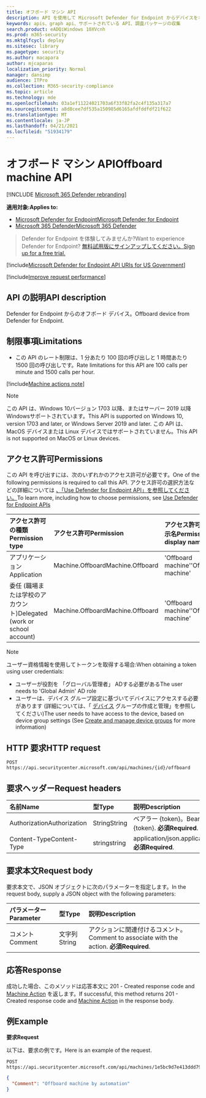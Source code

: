 ```yaml
---
title: オフボード マシン API
description: API を使用して Microsoft Defender for Endpoint からデバイスをオフボードする方法について説明します。
keywords: apis、graph api、サポートされている API、調査パッケージの収集
search.product: eADQiWindows 10XVcnh
ms.prod: m365-security
ms.mktglfcycl: deploy
ms.sitesec: library
ms.pagetype: security
ms.author: macapara
author: mjcaparas
localization_priority: Normal
manager: dansimp
audience: ITPro
ms.collection: M365-security-compliance
ms.topic: article
ms.technology: mde
ms.openlocfilehash: 03a1ef11224021703a6f33f82fa2c4f135a317a7
ms.sourcegitcommit: a8d8cee7df535a150985d6165afdfddfdf21f622
ms.translationtype: MT
ms.contentlocale: ja-JP
ms.lasthandoff: 04/21/2021
ms.locfileid: "51934179"
---
```

# <a name="offboard-machine-api"></a><span data-ttu-id="544b0-104">オフボード マシン API</span><span class="sxs-lookup"><span data-stu-id="544b0-104">Offboard machine API</span></span>

[!INCLUDE [Microsoft 365 Defender rebranding](../../includes/microsoft-defender.md)]

<span data-ttu-id="544b0-105">**適用対象:**</span><span class="sxs-lookup"><span data-stu-id="544b0-105">**Applies to:**</span></span>
- [<span data-ttu-id="544b0-106">Microsoft Defender for Endpoint</span><span class="sxs-lookup"><span data-stu-id="544b0-106">Microsoft Defender for Endpoint</span></span>](https://go.microsoft.com/fwlink/p/?linkid=2154037)
- [<span data-ttu-id="544b0-107">Microsoft 365 Defender</span><span class="sxs-lookup"><span data-stu-id="544b0-107">Microsoft 365 Defender</span></span>](https://go.microsoft.com/fwlink/?linkid=2118804)

> <span data-ttu-id="544b0-108">Defender for Endpoint を体験してみませんか?</span><span class="sxs-lookup"><span data-stu-id="544b0-108">Want to experience Defender for Endpoint?</span></span> [<span data-ttu-id="544b0-109">無料試用版にサインアップしてください。</span><span class="sxs-lookup"><span data-stu-id="544b0-109">Sign up for a free trial.</span></span>](https://www.microsoft.com/microsoft-365/windows/microsoft-defender-atp?ocid=docs-wdatp-exposedapis-abovefoldlink) 



[!include[Microsoft Defender for Endpoint API URIs for US Government](../../includes/microsoft-defender-api-usgov.md)]

[!include[Improve request performance](../../includes/improve-request-performance.md)]


## <a name="api-description"></a><span data-ttu-id="544b0-110">API の説明</span><span class="sxs-lookup"><span data-stu-id="544b0-110">API description</span></span>
<span data-ttu-id="544b0-111">Defender for Endpoint からのオフボード デバイス。</span><span class="sxs-lookup"><span data-stu-id="544b0-111">Offboard device from Defender for Endpoint.</span></span>


## <a name="limitations"></a><span data-ttu-id="544b0-112">制限事項</span><span class="sxs-lookup"><span data-stu-id="544b0-112">Limitations</span></span>
 - <span data-ttu-id="544b0-113">この API のレート制限は、1 分あたり 100 回の呼び出しと 1 時間あたり 1500 回の呼び出しです。</span><span class="sxs-lookup"><span data-stu-id="544b0-113">Rate limitations for this API are 100 calls per minute and 1500 calls per hour.</span></span>


[!include[Machine actions note](../../includes/machineactionsnote.md)]

>[!Note]
> <span data-ttu-id="544b0-114">この API は、Windows 10バージョン 1703 以降、またはサーバー 2019 以降Windowsサポートされています。</span><span class="sxs-lookup"><span data-stu-id="544b0-114">This API is supported on Windows 10, version 1703 and later, or Windows Server 2019 and later.</span></span> <span data-ttu-id="544b0-115">この API は、MacOS デバイスまたは Linux デバイスではサポートされていません。</span><span class="sxs-lookup"><span data-stu-id="544b0-115">This API is not supported on MacOS or Linux devices.</span></span>

## <a name="permissions"></a><span data-ttu-id="544b0-116">アクセス許可</span><span class="sxs-lookup"><span data-stu-id="544b0-116">Permissions</span></span>
<span data-ttu-id="544b0-117">この API を呼び出すには、次のいずれかのアクセス許可が必要です。</span><span class="sxs-lookup"><span data-stu-id="544b0-117">One of the following permissions is required to call this API.</span></span> <span data-ttu-id="544b0-118">アクセス許可の選択方法などの詳細については [、「Use Defender for Endpoint API」を参照してください。](apis-intro.md)</span><span class="sxs-lookup"><span data-stu-id="544b0-118">To learn more, including how to choose permissions, see [Use Defender for Endpoint APIs](apis-intro.md)</span></span>

<span data-ttu-id="544b0-119">アクセス許可の種類</span><span class="sxs-lookup"><span data-stu-id="544b0-119">Permission type</span></span> |   <span data-ttu-id="544b0-120">アクセス許可</span><span class="sxs-lookup"><span data-stu-id="544b0-120">Permission</span></span>  |   <span data-ttu-id="544b0-121">アクセス許可の表示名</span><span class="sxs-lookup"><span data-stu-id="544b0-121">Permission display name</span></span>
:---|:---|:---
<span data-ttu-id="544b0-122">アプリケーション</span><span class="sxs-lookup"><span data-stu-id="544b0-122">Application</span></span> |   <span data-ttu-id="544b0-123">Machine.Offboard</span><span class="sxs-lookup"><span data-stu-id="544b0-123">Machine.Offboard</span></span> |  <span data-ttu-id="544b0-124">'Offboard machine'</span><span class="sxs-lookup"><span data-stu-id="544b0-124">'Offboard machine'</span></span>
<span data-ttu-id="544b0-125">委任 (職場または学校のアカウント)</span><span class="sxs-lookup"><span data-stu-id="544b0-125">Delegated (work or school account)</span></span> |    <span data-ttu-id="544b0-126">Machine.Offboard</span><span class="sxs-lookup"><span data-stu-id="544b0-126">Machine.Offboard</span></span> |  <span data-ttu-id="544b0-127">'Offboard machine'</span><span class="sxs-lookup"><span data-stu-id="544b0-127">'Offboard machine'</span></span>

>[!Note]
> <span data-ttu-id="544b0-128">ユーザー資格情報を使用してトークンを取得する場合:</span><span class="sxs-lookup"><span data-stu-id="544b0-128">When obtaining a token using user credentials:</span></span>
>- <span data-ttu-id="544b0-129">ユーザーが役割を 「グローバル管理者」 ADする必要がある</span><span class="sxs-lookup"><span data-stu-id="544b0-129">The user needs to 'Global Admin' AD role</span></span>
>- <span data-ttu-id="544b0-130">ユーザーは、デバイス グループ設定に基づいてデバイスにアクセスする必要があります (詳細については、「 [デバイス](machine-groups.md) グループの作成と管理」を参照してください)</span><span class="sxs-lookup"><span data-stu-id="544b0-130">The user needs to have access to the device, based on device group settings (See [Create and manage device groups](machine-groups.md) for more information)</span></span>

## <a name="http-request"></a><span data-ttu-id="544b0-131">HTTP 要求</span><span class="sxs-lookup"><span data-stu-id="544b0-131">HTTP request</span></span>
```
POST https://api.securitycenter.microsoft.com/api/machines/{id}/offboard
```

## <a name="request-headers"></a><span data-ttu-id="544b0-132">要求ヘッダー</span><span class="sxs-lookup"><span data-stu-id="544b0-132">Request headers</span></span>

<span data-ttu-id="544b0-133">名前</span><span class="sxs-lookup"><span data-stu-id="544b0-133">Name</span></span> | <span data-ttu-id="544b0-134">型</span><span class="sxs-lookup"><span data-stu-id="544b0-134">Type</span></span> | <span data-ttu-id="544b0-135">説明</span><span class="sxs-lookup"><span data-stu-id="544b0-135">Description</span></span>
:---|:---|:---
<span data-ttu-id="544b0-136">Authorization</span><span class="sxs-lookup"><span data-stu-id="544b0-136">Authorization</span></span> | <span data-ttu-id="544b0-137">String</span><span class="sxs-lookup"><span data-stu-id="544b0-137">String</span></span> | <span data-ttu-id="544b0-138">ベアラー {token}。</span><span class="sxs-lookup"><span data-stu-id="544b0-138">Bearer {token}.</span></span> <span data-ttu-id="544b0-139">**必須**</span><span class="sxs-lookup"><span data-stu-id="544b0-139">**Required**.</span></span>
<span data-ttu-id="544b0-140">Content-Type</span><span class="sxs-lookup"><span data-stu-id="544b0-140">Content-Type</span></span> | <span data-ttu-id="544b0-141">string</span><span class="sxs-lookup"><span data-stu-id="544b0-141">string</span></span> | <span data-ttu-id="544b0-142">application/json.</span><span class="sxs-lookup"><span data-stu-id="544b0-142">application/json.</span></span> <span data-ttu-id="544b0-143">**必須**</span><span class="sxs-lookup"><span data-stu-id="544b0-143">**Required**.</span></span>

## <a name="request-body"></a><span data-ttu-id="544b0-144">要求本文</span><span class="sxs-lookup"><span data-stu-id="544b0-144">Request body</span></span>
<span data-ttu-id="544b0-145">要求本文で、JSON オブジェクトに次のパラメーターを指定します。</span><span class="sxs-lookup"><span data-stu-id="544b0-145">In the request body, supply a JSON object with the following parameters:</span></span>

<span data-ttu-id="544b0-146">パラメーター</span><span class="sxs-lookup"><span data-stu-id="544b0-146">Parameter</span></span> | <span data-ttu-id="544b0-147">型</span><span class="sxs-lookup"><span data-stu-id="544b0-147">Type</span></span>    | <span data-ttu-id="544b0-148">説明</span><span class="sxs-lookup"><span data-stu-id="544b0-148">Description</span></span>
:---|:---|:---
<span data-ttu-id="544b0-149">コメント</span><span class="sxs-lookup"><span data-stu-id="544b0-149">Comment</span></span> |   <span data-ttu-id="544b0-150">文字列</span><span class="sxs-lookup"><span data-stu-id="544b0-150">String</span></span> |    <span data-ttu-id="544b0-151">アクションに関連付けるコメント。</span><span class="sxs-lookup"><span data-stu-id="544b0-151">Comment to associate with the action.</span></span> <span data-ttu-id="544b0-152">**必須**</span><span class="sxs-lookup"><span data-stu-id="544b0-152">**Required**.</span></span>

## <a name="response"></a><span data-ttu-id="544b0-153">応答</span><span class="sxs-lookup"><span data-stu-id="544b0-153">Response</span></span>
<span data-ttu-id="544b0-154">成功した場合、このメソッドは応答本文に 201 - Created response code and [Machine Action](machineaction.md) を返します。</span><span class="sxs-lookup"><span data-stu-id="544b0-154">If successful, this method returns 201 - Created response code and [Machine Action](machineaction.md) in the response body.</span></span>


## <a name="example"></a><span data-ttu-id="544b0-155">例</span><span class="sxs-lookup"><span data-stu-id="544b0-155">Example</span></span>

<span data-ttu-id="544b0-156">**要求**</span><span class="sxs-lookup"><span data-stu-id="544b0-156">**Request**</span></span>

<span data-ttu-id="544b0-157">以下は、要求の例です。</span><span class="sxs-lookup"><span data-stu-id="544b0-157">Here is an example of the request.</span></span>

```http
POST https://api.securitycenter.microsoft.com/api/machines/1e5bc9d7e413ddd7902c2932e418702b84d0cc07/offboard
```

```json
{
  "Comment": "Offboard machine by automation"
}
```
